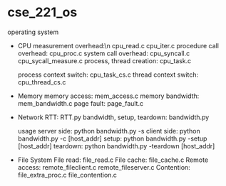 # cse_221_os
operating system

- CPU
  measurement overhead:\n
    cpu_read.c
    cpu_iter.c
  procedure call overhead:
    cpu_proc.c
  system call overhead:
    cpu_syncall.c
    cpu_sycall_measure.c
  process, thread creation:
    cpu_task.c
  
  process context switch:
    cpu_task_cs.c
  thread context switch:
    cpu_thread_cs.c
    
- Memory 
  memory access:
    mem_access.c
  memory bandwidth:
    mem_bandwidth.c
  page fault:
    page_fault.c

- Network
  RTT:
    RTT.py
  bandwidth, setup, teardown:
    bandwidth.py
    
    usage
      server side: python bandwidth.py -s 
      client side: python bandwidth.py -c [host_addr]
      setup: python bandwidth.py -setup [host_addr]
      teardown: python bandwidth.py -teardown [host_addr]
      
- File System
  File read:
    file_read.c
  File cache:
    file_cache.c
  Remote access:
    remote_fileclient.c
    remote_fileserver.c
  Contention:
    file_extra_proc.c
    file_contention.c
    
